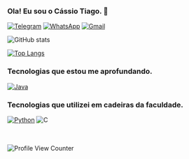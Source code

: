 ### Ola! Eu sou o Cássio Tiago. 👋

[![Telegram](https://img.shields.io/badge/Telegram-2CA5E0?style=for-the-badge&logo=telegram&logoColor=white)](https://t.me/cassiotiago)
[![WhatsApp](https://img.shields.io/badge/WhatsApp-25D366?style=for-the-badge&logo=whatsapp&logoColor=white)](https://api.whatsapp.com/send/?phone=5585987038928&text&type=phone_number&app_absent=0)
[![Gmail](https://img.shields.io/badge/Gmail-D14836?style=for-the-badge&logo=gmail&logoColor=white)](mailto:tiagoholanda2002@edu.unifor.br)


![GitHub stats](https://github-readme-stats.vercel.app/api?username=slnntk&theme=synthwave&locale=pt-br)

[![Top Langs](https://github-readme-stats.vercel.app/api/top-langs/?username=slnntk&layout=compact&theme=synthwave&locale=pt-br)](https://github.com/slnntk/github-readme-stats)


### Tecnologias que estou me aprofundando.

[![Java](https://img.shields.io/badge/Java-ED8B00?style=for-the-badge&logo=openjdk&logoColor=white)](https://github.com/slnntk/Java)

### Tecnologias que utilizei em cadeiras da faculdade.
[![Python](https://img.shields.io/badge/Python-14354C?style=for-the-badge&logo=python&logoColor=white)](https://github.com/slnntk/PythonAntigos)
![C](https://img.shields.io/badge/C-00599C?style=for-the-badge&logo=c&logoColor=white)



ㅤ

![Profile View Counter](https://komarev.com/ghpvc/?username=slnntk)
